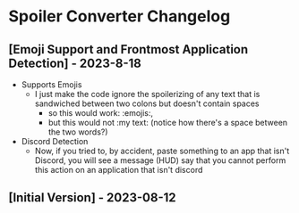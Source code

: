 # Spoiler Converter Changelog

## [Emoji Support and Frontmost Application Detection] - 2023-8-18
- Supports Emojis
    - I just make the code ignore the spoilerizing of any text that is sandwiched between two colons but doesn't contain spaces 
        - so this would work: :emojis:, 
        - but this would not :my text: (notice how there's a space between the two words?)
- Discord Detection
    - Now, if you tried to, by accident, paste something to an app that isn't Discord, you will see a message (HUD) say that you cannot perform this action on an application that isn't discord

## [Initial Version] - 2023-08-12
